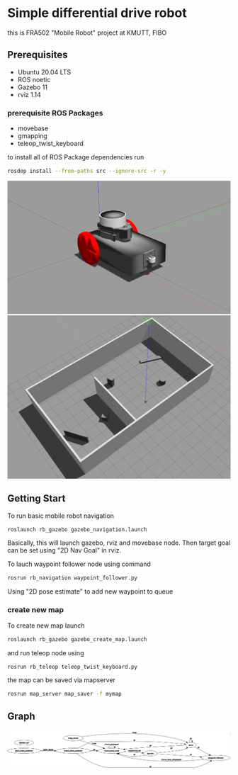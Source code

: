# Simple differential drive robot
this is FRA502 "Mobile Robot" project at KMUTT, FIBO
## Prerequisites
- Ubuntu 20.04 LTS
- ROS noetic
- Gazebo 11
- rviz 1.14
### prerequisite ROS Packages
- movebase
- gmapping
- teleop_twist_keyboard

to install all of ROS Package dependencies run
```sh
rosdep install --from-paths src --ignore-src -r -y
```
![alt text](/doc/robot.png?raw=true)
![alt text](/doc/gazebo_env.png?raw=true)

## Getting Start
To run basic mobile robot navigation 
```sh
roslaunch rb_gazebo gazebo_navigation.launch 
```
Basically, this will launch gazebo, rviz and movebase node. Then target goal can be set using "2D Nav Goal" in rviz.

To lauch waypoint follower node using command 
```sh
rosrun rb_navigation waypoint_follower.py 
```
Using "2D pose estimate" to add new waypoint to queue

### create new map
To create new map launch 
```sh
roslaunch rb_gazebo gazebo_create_map.launch 
```
and run teleop node using
```sh
rosrun rb_teleop teleop_twist_keyboard.py
```
the map can be saved via mapserver
```sh
rosrun map_server map_saver -f mymap
```
## Graph
![alt text](/doc/rosgraph.png?raw=true)
